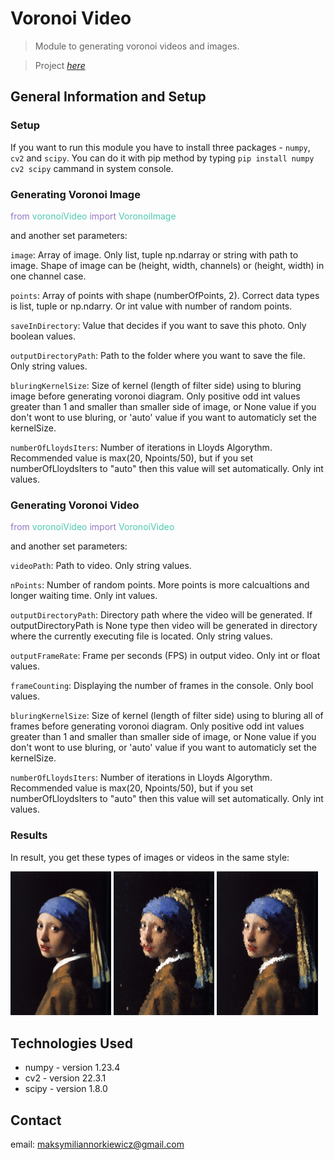 # Voronoi Video
> Module to generating voronoi videos and images.

> Project [_here_](https://github.com/Skamlo/VoronoiVideo)


## General Information and Setup

### Setup
If you want to run this module you have to install three packages - `numpy`, `cv2` and `scipy`. You can do it with pip method by typing `pip install numpy cv2 scipy` cammand in system console.

### Generating Voronoi Image
<span style="color:#9579c0">from</span> <span style="color:#4ec9b0">voronoiVideo</span> <span style="color:#9579c0">import</span> <span style="color:#4ec9b0">VoronoiImage</span>

and another set parameters:

`image`: Array of image. Only list, tuple np.ndarray or string with path to image. Shape of image can be (height, width, channels) or (height, width) in one channel case.

`points`: Array of points with shape (numberOfPoints, 2). Correct data types is list, tuple or np.ndarry. Or int value with number of random points.

`saveInDirectory`: Value that decides if you want to save this photo. Only boolean values.

`outputDirectoryPath`: Path to the folder where you want to save the file. Only string values.

`bluringKernelSize`: Size of kernel (length of filter side) using to bluring image before generating voronoi diagram. Only positive odd int values greater than 1 and smaller than smaller side of image, or None value if you don't wont to use bluring, or 'auto' value if you want to automaticly set the kernelSize.

`numberOfLloydsIters`: Number of iterations in Lloyds Algorythm. Recommended value is max(20, Npoints/50), but if you set numberOfLloydsIters to "auto" then this value will set automatically. Only int values.


### Generating Voronoi Video
<span style="color:#9579c0">from</span> <span style="color:#4ec9b0">voronoiVideo</span> <span style="color:#9579c0">import</span> <span style="color:#4ec9b0">VoronoiVideo</span>

and another set parameters:

`videoPath`: Path to video. Only string values.

`nPoints`: Number of random points. More points is more calcualtions and longer waiting time. Only int values.

`outputDirectoryPath`: Directory path where the video will be generated. If outputDirectoryPath is None type then video will be generated in directory where the currently executing file is located. Only string values.

`outputFrameRate`: Frame per seconds (FPS) in output video. Only int or float values.

`frameCounting`: Displaying the number of frames in the console. Only bool values.

`bluringKernelSize`: Size of kernel (length of filter side) using to bluring all of frames before generating voronoi diagram. Only positive odd int values greater than 1 and smaller than smaller side of image, or None value if you don't wont to use bluring, or 'auto' value if you want to automaticly set the kernelSize.

`numberOfLloydsIters`: Number of iterations in Lloyds Algorythm. Recommended value is max(20, Npoints/50), but if you set numberOfLloydsIters to "auto" then this value will set automatically. Only int values.


### Results
In result, you get these types of images or videos in the same style:

<!-- image source: https://commons.wikimedia.org/wiki/File:Girl_with_a_Pearl_Earring.jpg -->
<p float="left">
  <img src="img/The_Girl_With_The_Pearl_Earring.png" width="32%" />
  <img src="img/The_Girl_With_The_Pearl_Earring_5000nPts.png" width="32%" />
  <img src="img/The_Girl_With_The_Pearl_Earring_Lloyds_Algorythm_5000nPts.png" width="32%" />
</p>


## Technologies Used
- numpy - version 1.23.4
- cv2 - version 22.3.1
- scipy - version 1.8.0


## Contact
email: maksymiliannorkiewicz@gmail.com
